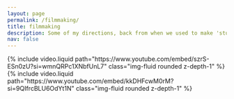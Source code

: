 ```yaml
---
layout: page
permalink: /filmmaking/
title: filmmaking
description: Some of my directions, back from when we used to make 'stuff'
nav: false
---
```


<div class="row mt-3">
    <div class="col-sm mt-3 mt-md-0">
        {% include video.liquid path="https://www.youtube.com/embed/szrS-ESn0zU?si=wmnQRPc1XNbfUnL7" class="img-fluid rounded z-depth-1" %}
    </div>
    <div class="col-sm mt-3 mt-md-0">
        {% include video.liquid path="https://www.youtube.com/embed/kkDHFcwM0rM?si=9QIfrcBLU6OdYt1N" class="img-fluid rounded z-depth-1" %}
    </div>
</div>
